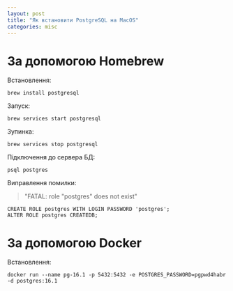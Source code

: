 ```yaml
---
layout: post
title: "Як встановити PostgreSQL на MacOS"
categories: misc
---
```


# За допомогою Homebrew
Встановлення:

```shell
brew install postgresql
```

Запуск:

```shell
brew services start postgresql
```

Зупинка:

```shell
brew services stop postgresql
```

Підключення до сервера БД:

```shell
psql postgres
```

Виправлення помилки: 
>"FATAL: role "postgres" does not exist"

```shell
CREATE ROLE postgres WITH LOGIN PASSWORD 'postgres';
ALTER ROLE postgres CREATEDB;
```

# За допомогою Docker

Встановлення:
```shell
docker run --name pg-16.1 -p 5432:5432 -e POSTGRES_PASSWORD=pgpwd4habr -d postgres:16.1
```

